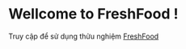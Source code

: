 # Wellcome to FreshFood !
Truy cập để sử dụng thửu nghiệm [FreshFood](https://www.google.com.vn/?hl=vi)
